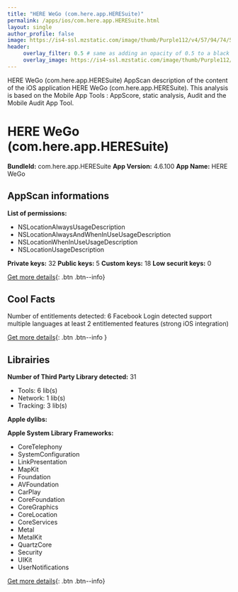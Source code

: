 ```yaml
---
title: "HERE WeGo (com.here.app.HERESuite)"
permalink: /apps/ios/com.here.app.HERESuite.html
layout: single
author_profile: false
image: https://is4-ssl.mzstatic.com/image/thumb/Purple112/v4/57/94/74/5794744b-30c0-84f5-2e53-b2e5155dd33c/AppIcon-1x_U007emarketing-0-7-0-85-220.png/512x512bb.jpg
header: 
     overlay_filter: 0.5 # same as adding an opacity of 0.5 to a black background
     overlay_image: https://is4-ssl.mzstatic.com/image/thumb/Purple112/v4/57/94/74/5794744b-30c0-84f5-2e53-b2e5155dd33c/AppIcon-1x_U007emarketing-0-7-0-85-220.png/512x512bb.jpg
---
```

HERE WeGo (com.here.app.HERESuite) AppScan description of the content of the iOS application HERE WeGo (com.here.app.HERESuite). This analysis is based on the Mobile App Tools : AppScore, static analysis, Audit and the Mobile Audit App Tool.

# HERE WeGo (com.here.app.HERESuite)

**BundleId:** com.here.app.HERESuite
**App Version:** 4.6.100
**App Name:** HERE WeGo


## AppScan informations 

**List of permissions:** 
- NSLocationAlwaysUsageDescription
- NSLocationAlwaysAndWhenInUseUsageDescription
- NSLocationWhenInUseUsageDescription
- NSLocationUsageDescription
  
  
**Private keys:** 32
**Public keys:** 5
**Custom keys:** 18
**Low securit keys:** 0
  
[Get more details](/pricing.html){: .btn .btn--info}

## Cool Facts

Number of entitlements detected: 6
Facebook Login detected
support multiple languages
at least 2 entitlemented features (strong iOS integration)
  
[Get more details](/pricing.html){: .btn .btn--info }

## Librairies 
**Number of Third Party Library detected:** 31
- Tools: 6 lib(s)
- Network: 1 lib(s)
- Tracking: 3 lib(s)


**Apple dylibs:**


**Apple System Library Frameworks:**
- CoreTelephony
- SystemConfiguration
- LinkPresentation
- MapKit
- Foundation
- AVFoundation
- CarPlay
- CoreFoundation
- CoreGraphics
- CoreLocation
- CoreServices
- Metal
- MetalKit
- QuartzCore
- Security
- UIKit
- UserNotifications


  
[Get more details](/pricing.html){: .btn .btn--info}


